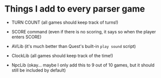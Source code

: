 # Things I add to every parser game

- TURN COUNT (all games should keep track of turns!)

- SCORE command (even if there is no scoring, it says so when the player enters SCORE)

- AVLib (it's much better than Quest's built-in ```play sound``` script)

- ClockLib (all games should keep track of the time!)

- NpcLib (okay... maybe I only add this to 9 out of 10 games, but it should still be included by default)